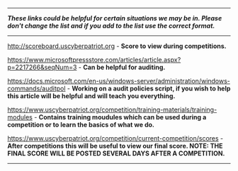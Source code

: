 ----------------------------------------------------------------------------------------------------------------------------------

***These links could be helpful for certain situations we may be in. Please don't change the list and if you add to the list use the correct format.***

----------------------------------------------------------------------------------------------------------------------------------

http://scoreboard.uscyberpatriot.org - **Score to view during competitions.**

https://www.microsoftpressstore.com/articles/article.aspx?p=2217266&seqNum=3 - **Can be helpful for auditing.**

https://docs.microsoft.com/en-us/windows-server/administration/windows-commands/auditpol - 
**Working on a audit policies script, if you wish to help this article will be helpful and will teach you everything.**

https://www.uscyberpatriot.org/competition/training-materials/training-modules - **Contains training moudules which can be used during a competition or to learn the basics of what we do.**

https://www.uscyberpatriot.org/competition/current-competition/scores - **After competitions this will be useful to view our final score. NOTE: THE FINAL SCORE WILL BE POSTED SEVERAL DAYS AFTER A COMPETITION.**

----------------------------------------------------------------------------------------------------------------------------------
